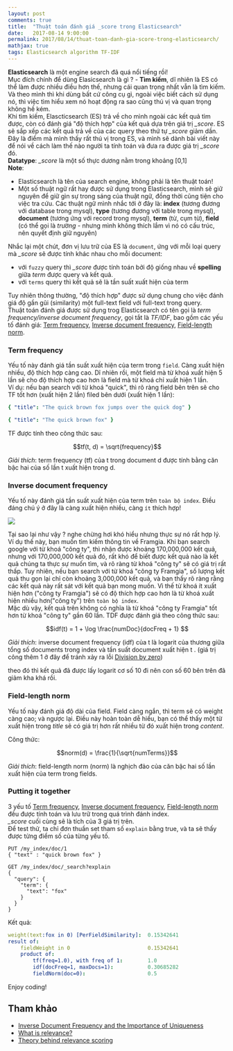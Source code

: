 ```yaml
---
layout: post
comments: true
title:  "Thuật toán đánh giá _score trong Elasticsearch"
date:   2017-08-14 9:00:00
permalink: 2017/08/14/thuat-toan-danh-gia-score-trong-elasticsearch/
mathjax: true
tags: Elasticsearch algorithm TF-IDF
---
```


**Elasticsearch** là một engine search đã quá nổi tiếng rồi!
<br>
Mục đích chính để dùng Elasicsearch là gì ? - **Tìm kiếm**, dĩ nhiên là ES có thể làm được nhiều điều hơn thế, nhưng cái quan trọng nhất vẫn là tìm kiếm. Và theo mình thì khi dùng bất cứ công cụ gì, ngoài việc biết cách sử dụng nó, thì việc tìm hiểu xem nó hoạt động ra sao cũng thú vị và quan trọng không hề kém.
<br>
Khi tìm kiếm, Elascticsearch (ES) trả về cho mình ngoài các kết quả tìm được, còn có đánh giá "độ thích hợp" của kết quả dựa trên giá trị *_score*. ES sẽ sắp xếp các kết quả trả về của các query theo thứ tự *_score* giảm dần. Đây là điểm mà mình thấy rất thú vị trong ES, và mình sẽ dành bài viết này để nói về cách làm thế nào người ta tính toán và đưa ra được giá trị *_score* đó.
<br>
**Datatype**: *_score* là một số thực dương nằm trong khoảng [0,1]
<br>
**Note**:

- Elasticsearch là tên của search engine, không phải là tên thuật toán!
- Một số thuật ngữ rất hay được sử dụng trong Elasticsearch, mình sẽ giữ nguyên để giữ gìn sự trong sáng của thuật ngữ, đồng thời cũng tiện cho việc tra cứu. Các thuật ngữ mình nhắc tới ở đây là: **index** (tương đương với database trong mysql), **type** (tương đương với table trong mysql), **document** (tương ứng với record trong mysql), **term** (từ, cụm từ), **field** (có thể gọi là *trường* - nhưng mình không thích lắm vì nó có cấu trúc, nên quyết định giữ nguyên)

Nhắc lại một chút, đơn vị lưu trữ của ES là `document`, ứng với mỗi loại query mà *_score* sẽ được tính khác nhau cho mỗi document:

- với `fuzzy` query thì *_score* được tính toán bởi độ giống nhau về **spelling** giữa *term* được query và kết quả.
- với `terms` query thì kết quả sẽ là tần suất xuất hiện của term

Tuy nhiên thông thường, "độ thích hợp" được sử dụng chung cho việc đánh giá độ gần gũi (similarity) một full-text field với full-text trong query.
<br>
Thuật toán đánh giá được sử dụng trog Elasticsearch có tên gọi là *term frequency/inverse document frequency*, gọi tắt là *TF/IDF*, bao gồm các yếu tố đánh giá: [Term frequency](#term-frequency), [Inverse document frequency](#inverse-document-frequency), [Field-length norm](#field-length-norm).

### Term frequency
Yếu tố này đánh giá tần suất xuất hiện của term trong `field`. Càng xuất hiện nhiều, độ thích hợp càng cao. Dĩ nhiên rồi, một field mà từ khoá xuất hiện 5 lần sẽ cho độ thích hợp cao hơn là field mà từ khoá chỉ xuất hiện 1 lần.
<br>
Ví dụ: nếu bạn search với từ khoá "quick", thì rõ ràng field bên trên sẽ cho TF tốt hơn (xuất hiện 2 lần) filed bên dưới (xuất hiện 1 lần):

```yaml
{ "title": "The quick brown fox jumps over the quick dog" }
```

```yaml
{ "title": "The quick brown fox" }
```

TF được tính theo công thức sau:

$$tf(t, d) = \sqrt{frequency}$$

*Giải thích*: term frequency (tf) của t trong document d được tính bằng căn bậc hai của số lần t xuất hiện trong d.

### Inverse document frequency
Yếu tố này đánh giá tần suất xuất hiện của term trên `toàn bộ index`. Điều đáng chú ý ở đây là càng xuất hiện nhiều, càng `ít` thích hợp!

![](http://i0.kym-cdn.com/entries/icons/mobile/000/008/491/dafuq.jpg)


Tại sao lại như vậy ? nghe chừng hơi khó hiểu nhưng thực sự nó rất hợp lý.
<br>
Ví dụ thế này, bạn muốn tìm kiếm thông tin về Framgia. Khi bạn search google với từ khoá "công ty", thì nhận được khoảng 170,000,000 kết quả, nhưng với 170,000,000 kết quả đó, rất khó để biết được kết quả nào là kết quả chúng ta thực sự muốn tìm, và rõ ràng từ khoá "công ty" sẽ có giá trị rất thấp. Tuy nhiên, nếu bạn search với từ khoá "công ty Framgia", số lượng kết quả thu gọn lại chỉ còn khoảng 3,000,000 kết quả, và bạn thấy rõ ràng rằng các kết quả này rất sát với kết quả bạn mong muốn. Vì thế từ khoá ít xuất hiện hơn ("công ty Framgia") sẽ có độ thích hợp cao hơn là từ khoá xuất hiện nhiều hơn("công ty") trên `toàn bộ index`.
<br>
Mặc dù vậy, kết quả trên không có nghĩa là từ khoá "công ty Framgia" tốt hơn từ khoá "công ty" gần 60 lần. TDF được đánh giá theo công thức sau:

$$idf(t) = 1 + \log \frac{numDoc}{docFreq + 1} $$

*Giải thích*: inverse document frequency (idf) của t là logarit của thương giữa tổng số documents trong index và tần suất document xuất hiện t
. (giá trị công thêm 1 ở đây để tránh xảy ra lỗi [Division by zero](https://en.wikipedia.org/wiki/Division_by_zero))

theo đó thì kết quả đã được lấy logarit cơ số 10 đi nên con số 60 bên trên đã giảm kha khá rồi.

### Field-length norm
Yếu tố này đánh giá độ dài của field. Field càng ngắn, thì term sẽ có weight càng cao; và ngược lại. Điều này hoàn toàn dễ hiểu, bạn có thể thấy một từ xuất hiện trong *title* sẽ có giá trị hơn rất nhiều từ đó xuất hiện trong *content*.

Công thức:

$$norm(d) = \frac{1}{\sqrt{numTerms}}$$

*Giải thích*: field-length norm (norm) là nghịch đảo của căn bậc hai số lần xuất hiện của term trong fields.

### Putting it together
3 yếu tố [Term frequency](#term-frequency), [Inverse document frequency](#inverse-document-frequency), [Field-length norm](#field-length-norm) đều được tính toán và lưu trữ trong quá trình đánh index.
<br>
*_score* cuối cùng sẽ là tích của 3 giá trị trên.
<br>
Để test thử, ta chỉ đơn thuần set tham số `explain` bằng true, và ta sẽ thấy được từng điểm số của từng yếu tố.

```
PUT /my_index/doc/1
{ "text" : "quick brown fox" }

GET /my_index/doc/_search?explain
{
  "query": {
    "term": {
      "text": "fox"
    }
  }
}
```
Kết quả:

```yaml
weight(text:fox in 0) [PerFieldSimilarity]:  0.15342641
result of:
    fieldWeight in 0                         0.15342641
    product of:
        tf(freq=1.0), with freq of 1:        1.0
        idf(docFreq=1, maxDocs=1):           0.30685282
        fieldNorm(doc=0):                    0.5
```

Enjoy coding!

## Tham khảo
- [Inverse Document Frequency and the Importance of Uniqueness
](!https://moz.com/blog/inverse-document-frequency-and-the-importance-of-uniqueness)
- [What is relevance?](https://www.elastic.co/guide/en/elasticsearch/guide/current/relevance-intro.html#relevance-intro)
- [Theory behind relevance scoring](https://www.elastic.co/guide/en/elasticsearch/guide/current/scoring-theory.html#scoring-theory)

